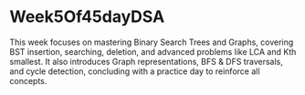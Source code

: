 # Week5Of45dayDSA
This week focuses on mastering Binary Search Trees and Graphs, covering BST insertion, searching, deletion, and advanced problems like LCA and Kth smallest. It also introduces Graph representations, BFS &amp; DFS traversals, and cycle detection, concluding with a practice day to reinforce all concepts.
